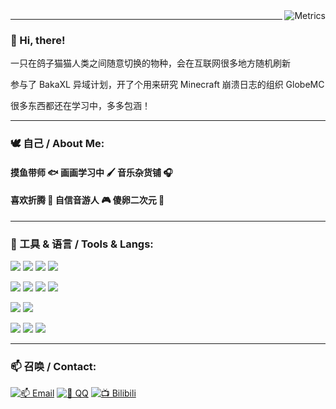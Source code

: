 <img align="right" src="https://ghproxy.com/https://raw.githubusercontent.com/Pigeon0v0/Pigeon0v0/main/github-metrics.svg" alt="Metrics">

---

### 👋 Hi, there!

一只在鸽子猫猫人类之间随意切换的物种，会在互联网很多地方随机刷新

参与了 BakaXL 异域计划，开了个用来研究 Minecraft 崩溃日志的组织 GlobeMC

很多东西都还在学习中，多多包涵！

---

### 🕊 自己 / About Me:

####  摸鱼带师 🐟 画画学习中 🖌️ 音乐杂货铺 🎧
####  喜欢折腾 🔧 自信音游人 🎮 傻卵二次元 👀 

---

### 🔧 工具 & 语言 / Tools & Langs:

<p>
  <img src="https://img.shields.io/badge/Windows-11-0078D6?style=for-the-badge&logo=microsoft&logoColor=white" />
  <img src="https://img.shields.io/badge/iOS-18-ffb2bc?style=for-the-badge&logo=apple&logoColor=white%22" />
  <img src="https://img.shields.io/badge/iPadOS-18-596ab2?style=for-the-badge&logo=apple&logoColor=white%22" />
  <img src="https://img.shields.io/badge/macOS-15-ffab6b?style=for-the-badge&logo=apple&logoColor=white%22" />
</p>

<p>
  <img src="https://img.shields.io/badge/Lenovo-Y7000P-e12726?style=for-the-badge&logo=lenovo&logoColor=white" />
  <img src="https://img.shields.io/badge/iPhone-12-ffb2bc?style=for-the-badge&logo=apple&logoColor=white" />
  <img src="https://img.shields.io/badge/iPad%20Pro-2022-596ab2?style=for-the-badge&logo=apple&logoColor=white%22" />
  <img src="https://img.shields.io/badge/MacBook%20Pro-2017-ffab6b?style=for-the-badge&logo=apple&logoColor=white" />
</p>

<p>
  <img src="https://img.shields.io/badge/Java-F80000?style=for-the-badge&logo=oracle&logoColor=white" />
  <img src="https://img.shields.io/badge/CSharp-0078D6?style=for-the-badge&logo=dotnet&logoColor=white" />
</p>

<p>
  <img src="https://img.shields.io/badge/Visual%20Studio%202022-ca95f7?style=for-the-badge&logo=visualstudio&logoColor=white" />
  <img src="https://img.shields.io/badge/Visual%20Studio%20Code-0078d7?style=for-the-badge&logo=visual-studio-code&logoColor=white" />
  <img src="https://img.shields.io/badge/Xcode-000000?style=for-the-badge&logo=xcode&logoColor=white%22" />
</p>

---

### 📫 召唤 / Contact:

[![📫 Email](https://img.shields.io/badge/%F0%9F%93%AB%20Email-PigeonA0v0%40outlook.com-%2357728B?style=for-the-badge)](mailto:PigeonA0v0@outlook.com)
[![🐧 QQ](https://img.shields.io/badge/QQ-1094728939-0078D6.svg?style=for-the-badge&logo=tencentqq&logoColor=white)](https://wpa.qq.com/msgrd?v=3&uin=1094728939&site=qq&menu=yes&jumpflag=1)
[![📺 Bilibili](https://img.shields.io/badge/Bilibili-鸽秋0v0-00a1d6.svg?style=for-the-badge&logo=bilibili&logoColor=white)](https://space.bilibili.com/354878609)
